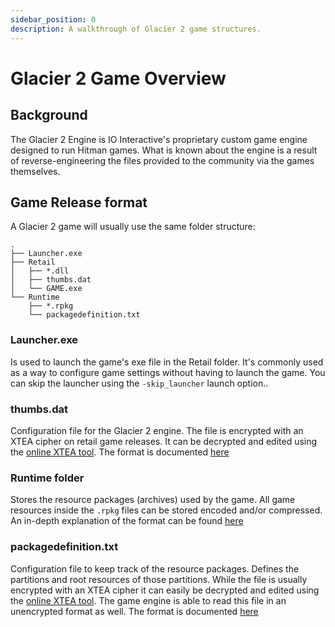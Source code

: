 ```yaml
---
sidebar_position: 0
description: A walkthrough of Glacier 2 game structures.
---
```


# Glacier 2 Game Overview

## Background

The Glacier 2 Engine is IO Interactive's proprietary custom game engine designed to run Hitman games. What is known about the engine is a result of reverse-engineering the files provided to the community via the games themselves.

## Game Release format

A Glacier 2 game will usually use the same folder structure:

```binary
.
├── Launcher.exe
├── Retail
│   ├── *.dll
│   ├── thumbs.dat
│   └── GAME.exe
└── Runtime
    ├── *.rpkg
    └── packagedefinition.txt
```

### Launcher.exe
Is used to launch the game's exe file in the Retail folder. It's commonly used as a way to configure game settings without having to launch the game. You can skip the launcher using the `-skip_launcher` launch option.. 

### thumbs.dat
Configuration file for the Glacier 2 engine. The file is encrypted with an XTEA cipher on retail game releases. It can be decrypted and edited using the [online XTEA tool](/tools/online/xtea/). The format is documented [here](/docs/glacier2/formats/ini_file.md)

### Runtime folder
Stores the resource packages (archives) used by the game. All game resources inside the `.rpkg` files can be stored encoded and/or compressed. An in-depth explanation of the format can be found [here](/docs/glacier2/formats/rpkg.md)

### packagedefinition.txt
Configuration file to keep track of the resource packages. Defines the partitions and root resources of those partitions. While the file is usually encrypted with an XTEA cipher it can easily be decrypted and edited using the [online XTEA tool](/tools/online/xtea/). The game engine is able to read this file in an unencrypted format as well. The format is documented [here](/docs/glacier2/formats/packagedefinitions.md)